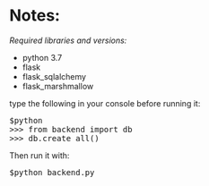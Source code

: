 # Notes:

<em>Required libraries and versions:</em> 
<ul>
    <li>python 3.7</li>
    <li>flask</li>
    <li>flask_sqlalchemy</li>
    <li>flask_marshmallow</li>
</ul>

type the following in your console before running it:
<pre>
$python
>>> from backend import db
>>> db.create_all()
</pre>

Then run it with:
<pre>
$python backend.py
</pre>


